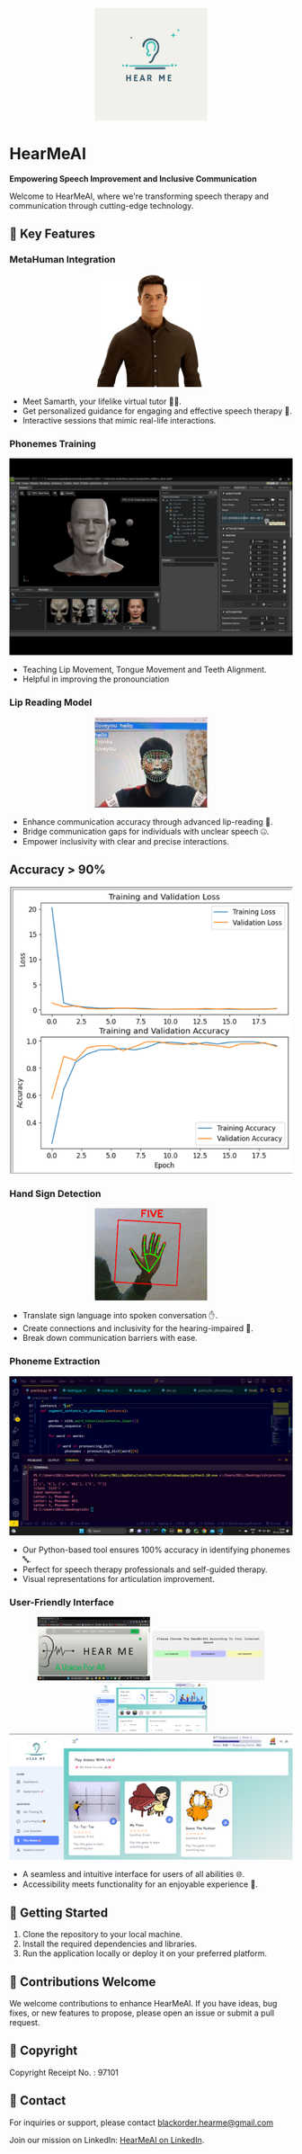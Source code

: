 <p align="center">
  <img src="hearmeai-logo.png" alt="HearMeAI Logo" width="200">
</p>

# HearMeAI
**Empowering Speech Improvement and Inclusive Communication**

Welcome to HearMeAI, where we're transforming speech therapy and communication through cutting-edge technology.

## 🚀 Key Features

### MetaHuman Integration

<p align="center">
  <img src="MetaTutor.png" alt="MetaTutor" width="200">
</p>

- Meet Samarth, your lifelike virtual tutor 🧑‍🏫.
- Get personalized guidance for engaging and effective speech therapy 💬.
- Interactive sessions that mimic real-life interactions.

### Phonemes Training

<p align="center">
  <img src="tongue.jpg" alt="Mouth Movement">
</p>

- Teaching Lip Movement, Tongue Movement and Teeth Alignment.
- Helpful in improving the pronounciation
  
### Lip Reading Model

<p align="center">
  <img src="LipRead.jpg" alt="LipRead" width="200">
</p>

- Enhance communication accuracy through advanced lip-reading 👄.
- Bridge communication gaps for individuals with unclear speech 🤐.
- Empower inclusivity with clear and precise interactions.

<p align="center">
  <h2>Accuracy > 90%</h2>
  <img src="accuracy.png" alt="Accuracy">
</p>

### Hand Sign Detection

<p align="center">
  <img src="HandSign.gif" alt="Hand Sign Detection" width="200">
</p>

- Translate sign language into spoken conversation ✋.
- Create connections and inclusivity for the hearing-impaired 🤟.
- Break down communication barriers with ease.

### Phoneme Extraction

<p align="center">
  <img src="phoneme_segment.jpg" alt="Phoneme Segment">
</p>

- Our Python-based tool ensures 100% accuracy in identifying phonemes 🔤.
- Perfect for speech therapy professionals and self-guided therapy.
- Visual representations for articulation improvement.

### User-Friendly Interface

<p align="center">
  <img src="1.png" alt="" width="200">
  <img src="2.png" alt="" width="200">
  <img src="3.png" alt="" width="200">
  <img src="4.png" alt=" width="200">
</p>

- A seamless and intuitive interface for users of all abilities 🌐.
- Accessibility meets functionality for an enjoyable experience 🌟.

## 🚀 Getting Started

1. Clone the repository to your local machine.
2. Install the required dependencies and libraries.
3. Run the application locally or deploy it on your preferred platform.

## 🚀 Contributions Welcome

We welcome contributions to enhance HearMeAI. If you have ideas, bug fixes, or new features to propose, please open an issue or submit a pull request.

## 🚀 Copyright

Copyright Receipt No. : 97101

## 🚀 Contact

For inquiries or support, please contact blackorder.hearme@gmail.com

Join our mission on LinkedIn: [HearMeAI on LinkedIn](https://www.linkedin.com/company/hearmeai/).
